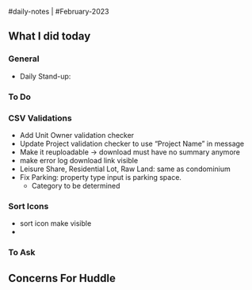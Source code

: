 #daily-notes | #February-2023

## What I did today


### General

- Daily Stand-up: 

### To Do

### CSV Validations

- Add Unit Owner validation checker
- Update Project validation checker to use “Project Name” in message
- Make it reuploadable → download must have no summary anymore
- make error log download link visible
- Leisure Share, Residential Lot, Raw Land: same as condominium
- Fix Parking: property type input is parking space.
	- Category to be determined

### Sort Icons

- sort icon make visible
- 


### To Ask


## Concerns For Huddle

